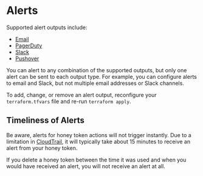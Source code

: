 # Alerts

Supported alert outputs include:

* [Email](alerts/email.md)
* [PagerDuty](alerts/pagerduty.md)
* [Slack](alerts/slack.md)
* [Pushover](alerts/pushover.md)

You can alert to any combination of the supported outputs, but only one alert can
be sent to each output type. For example, you can configure alerts to email and
Slack, but not multiple email addresses or Slack channels.

To add, change, or remove an alert output, reconfigure your `terraform.tfvars`
file and re-run `terraform apply`.

## Timeliness of Alerts

Be aware, alerts for honey token actions will not trigger instantly. Due to a
limitation in
[CloudTrail](https://aws.amazon.com/cloudtrail/faqs/#Event_payload.2C_timeliness.2C_and_delivery_frequency),
it will typically take about 15 minutes to receive an alert from your honey
token.

If you delete a honey token between the time it was used and when you would have
received an alert, you will not receive an alert at all.

